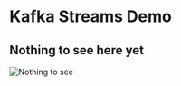 # Kafka Streams Demo

## Nothing to see here yet

![Nothing to see](https://thumbs.gfycat.com/WelltodoEnviousDegus-poster.jpg)
